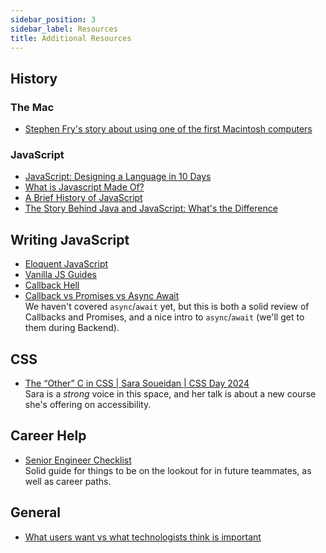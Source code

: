 ```yaml
---
sidebar_position: 3
sidebar_label: Resources
title: Additional Resources
---
```


<!-- markdownlint-disable no-inline-html -->

## History

### The Mac

- [Stephen Fry's story about using one of the first Macintosh computers](https://stephenfry.substack.com/p/40-years-on)

### JavaScript

- [JavaScript: Designing a Language in 10 Days](https://www.computer.org/csdl/magazine/co/2012/02/mco2012020007/13rRUy08MzA)
- [What is Javascript Made Of?](https://overreacted.io/what-is-javascript-made-of/)
- [A Brief History of JavaScript](https://auth0.com/blog/a-brief-history-of-javascript/)
- [The Story Behind Java and JavaScript: What's the Difference](https://blog.galvanize.com/story-behind-java-javascript-whats-difference/)

## Writing JavaScript

- [Eloquent JavaScript](https://eloquentjavascript.net/)
- [Vanilla JS Guides](https://vanillajsguides.com/)
- [Callback Hell](http://callbackhell.com/)
- [Callback vs Promises vs Async Await](https://www.loginradius.com/blog/async/callback-vs-promises-vs-async-await/)
  <br/>We haven't covered `async`/`await` yet, but this is both a solid review of Callbacks and Promises, and a nice intro to `async`/`await` (we'll get to them during Backend).

## CSS

- [The “Other” C in CSS | Sara Soueidan | CSS Day 2024](https://www.youtube.com/watch?v=ob_M_qXeDVE)
  <br/>Sara is a _strong_ voice in this space, and her talk is about a new course she's offering on accessibility.

## Career Help

- [Senior Engineer Checklist](https://littleblah.com/post/2019-09-01-senior-engineer-checklist/)
  <br/> Solid guide for things to be on the lookout for in future teammates, as well as career paths.

## General

- [What users want vs what technologists think is important](https://substack.com/@gregorojstersek/note/c-48140406?r=1g0l)
